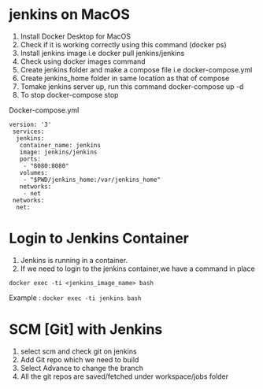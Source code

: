 # jenkins on MacOS

1) Install Docker Desktop for MacOS 
2) Check if it is working correctly using this command (docker ps)
3) Install jenkins image i.e docker pull jenkins/jenkins
4) Check using docker images command
5) Create jenkins folder and make a compose file i.e docker-compose.yml
6) Create jenkins_home folder in same location as that of compose
7) Tomake jenkins server up, run this command docker-compose up -d
8) To stop docker-compose stop


Docker-compose.yml

```
version: '3'
 services: 
  jenkins: 
   container_name: jenkins
   image: jenkins/jenkins
   ports:
    - "8080:8080"
   volumes:
    - "$PWD/jenkins_home:/var/jenkins_home"
   networks:
    - net
 networks:
  net: 
```


# Login to Jenkins Container

1) Jenkins is running in a container.
2) If we need to login to the jenkins container,we have a command in place 

`docker exec -ti <jenkins_image_name> bash`

Example : `docker exec -ti jenkins bash`


# SCM [Git] with Jenkins
1) select scm and check git on jenkins
2) Add Git repo which we need to build 
3) Select Advance to change the branch 
4) All the git repos are saved/fetched under workspace/jobs folder 
